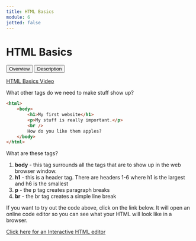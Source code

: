 ```yaml
---
title: HTML Basics
module: 6
jotted: false
---
```


# HTML Basics

<div class="tab">
  <button class="tablinks active" onclick="openTab(event, 'Overview')">Overview</button>
  <button class="tablinks" onclick="openTab(event, 'Description')">Description</button>
    
</div>

<!-- Tab content -->
<div id="Overview" class="tabcontent" style="display:block">

<p><a href="//www.youtube.com/embed/CeZfpz4_abw" data-lity>HTML Basics Video</a></p>

What other tags do we need to make stuff show up?

<div class="tabhtml" markdown="1">

```html
<html>
    <body>
        <h1>My first website</h1>
        <p>My stuff is really important.</p>
        <br />
        How do you like them apples?
    </body>
</html>
```

</div>

</div>

<div id="Description" class="tabcontent">

<p>What are these tags?</p>

<ol>
<li><b>body</b> - this tag surrounds all the tags that are to show up in the web browser window.</li>
<li><b>h1</b> - this is a header tag. There are headers 1-6 where h1 is the largest and h6 is the smallest</li>
<li><b>p</b> - the p tag creates paragraph breaks</li>
<li><b>br</b> - the br tag creates a simple line break</li>
</ol>

</div>

<p></p>

If you want to try out the code above, click on the link below. It will open an online code editor so you can see what your HTML will look like in a browser.

<a href='http://www.silverleaf-consulting.com/CodeEditor/' target="_new">Click here for an Interactive HTML editor</a>